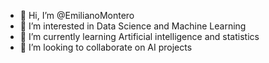 - 👋 Hi, I’m @EmilianoMontero
- 👀 I’m interested in Data Science and Machine Learning
- 🌱 I’m currently learning Artificial intelligence and statistics
- 💞️ I’m looking to collaborate on AI projects


